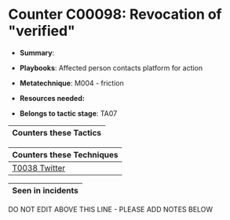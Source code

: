 # Counter C00098: Revocation of "verified"

* **Summary**: 

* **Playbooks**: Affected person contacts platform for action

* **Metatechnique**: M004 - friction

* **Resources needed:** 

* **Belongs to tactic stage**: TA07


| Counters these Tactics |
| ---------------------- |



| Counters these Techniques |
| ------------------------- |
| [T0038 Twitter](../techniques/T0038.md) |



| Seen in incidents |
| ----------------- |


DO NOT EDIT ABOVE THIS LINE - PLEASE ADD NOTES BELOW
